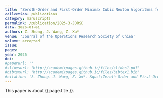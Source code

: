 ```yaml
---
title: "Zeroth-Order and First-Order Minimax Cubic Newton Algorithms for Nonconvex-Strongly Concave Minimax Problems"
collection: publications
category: manuscripts
permalink: /publication/2025-3-JORSC
date: 2025-01-01
authors: Z. Zhong, J. Wang, Z. Xu*
venue: 'Journal of the Operations Research Society of China'
volume: accepted
issue:
pages:
year: 2025
doi:
#paperurl: ''
#slidesurl: 'http://academicpages.github.io/files/slides1.pdf'
#bibtexurl: 'http://academicpages.github.io/files/bibtex1.bib'
#citation: 'Z. Zhong, J. Wang, Z. Xu*. &quot;Zeroth-Order and First-Order Minimax Cubic Newton Algorithms for Nonconvex-Strongly Concave Minimax Problems.&quot; <i>Journal of the Operations Research Society of China</i>. accepted, 2025.'
---
```

This paper is about {{ page.title }}.
